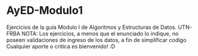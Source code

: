 # AyED-Modulo1
Ejercicios de la guía Modulo I de Algoritmos y Estructuras de Datos. UTN-FRBA
NOTA: Los ejercicios, a menos que el enunciado lo indique, no poseen validaciones de ingreso de los datos, a fin de simplificar codigo
Cualquier aporte o critica es bienvenido! :D